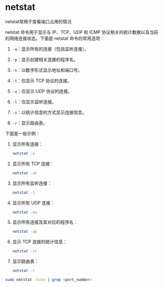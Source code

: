 # netstat

netstat常用于查看端口占用的情况

netstat 命令用于显示与 IP、TCP、UDP 和 ICMP 协议相关的统计数据以及当前的网络连接状态。下面是 netstat 命令的常用选项：

1. `-a`：显示所有的连接（包括监听连接）。

2. `-p`：显示创建相关连接的程序名。

3. `-n`：以数字形式显示地址和端口号。

4. `-t`：仅显示 TCP 协议的连接。

5. `-u`：仅显示 UDP 协议的连接。

6. `-l`：仅显示监听连接。

7. `-s`：以统计信息的方式显示连接信息。

8. `-r`：显示路由表。

下面是一些示例：

1. 显示所有连接：

   ```sh
   netstat -a
   ```

2. 显示所有 TCP 连接：

   ```sh
   netstat -at
   ```

3. 显示所有监听连接：

   ```sh
   netstat -l
   ```

4. 显示所有 UDP 连接：

   ```sh
   netstat -au
   ```

5. 显示所有连接及其对应的程序名：

   ```sh
   netstat -ap
   ```

6. 显示 TCP 连接的统计信息：

   ```sh
   netstat -st
   ```

7. 显示路由表：

   ```sh
   netstat -r
   ```


```sh
sudo netstat -tuln | grep <port_number>
```